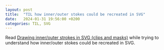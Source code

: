 ```yaml
---
layout: post
title:  "TIL how inner/outer stokes could be recreated in SVG"
date:   2024-01-31 19:56:00 +0200
categories: TIL, SVG
---
```

Read [Drawing inner/outer strokes in SVG (clips and masks)](https://alexwlchan.net/2021/inner-outer-strokes-svg/) while trying to understand how inner/outer stokes could be recreated in SVG.
